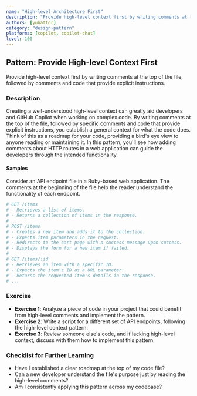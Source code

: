 ```yaml
---
name: "High-level Architecture First"
description: "Provide high-level context first by writing comments at the top of the file, followed by comments and code that provide explicit instructions."
authors: [yuhattor] 
category: "design-pattern"
platforms: [copilot, copilot-chat]
level: 100
---
```


## Pattern: Provide High-level Context First

Provide high-level context first by writing comments at the top of the file, followed by comments and code that provide explicit instructions.

### Description

Creating a well-understood high-level context can greatly aid developers and GitHub Copilot when working on complex code. By writing comments at the top of the file, followed by specific comments and code that provide explicit instructions, you establish a general context for what the code does. Think of this as a roadmap for your code, providing a bird's eye view to anyone reading or maintaining it. In this pattern, you'll see how adding comments about HTTP routes in a web application can guide the developers through the intended functionality.

#### Samples

Consider an API endpoint file in a Ruby-based web application. The comments at the beginning of the file help the reader understand the functionality of each endpoint.

```rb
# GET /items
# - Retrieves a list of items.
# - Returns a collection of items in the response.
# 
# POST /items
# - Creates a new item and adds it to the collection.
# - Expects item parameters in the request.
# - Redirects to the cart page with a success message upon success.
# - Displays the form for a new item if failed.
# 
# GET /items/:id
# - Retrieves an item with a specific ID.
# - Expects the item's ID as a URL parameter.
# - Returns the requested item's details in the response.
# ...
```

### Exercise

- **Exercise 1**: Analyze a piece of code in your project that could benefit from high-level comments and implement the pattern.
- **Exercise 2**: Write a script for a different set of API endpoints, following the high-level context pattern.
- **Exercise 3**: Review someone else's code, and if lacking high-level context, discuss with them how to implement this pattern.

### Checklist for Further Learning

- Have I established a clear roadmap at the top of my code file?
- Can a new developer understand the file's purpose just by reading the high-level comments?
- Am I consistently applying this pattern across my codebase?